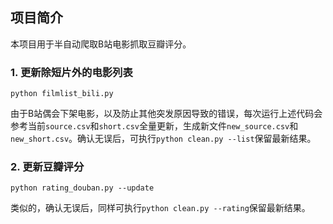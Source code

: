 ## 项目简介

本项目用于半自动爬取B站电影抓取豆瓣评分。

### 1. 更新除短片外的电影列表

`python filmlist_bili.py`

由于B站偶会下架电影，以及防止其他突发原因导致的错误，每次运行上述代码会参考当前`source.csv`和`short.csv`全量更新，生成新文件`new_source.csv`和`new_short.csv`。确认无误后，可执行`python clean.py --list`保留最新结果。

### 2. 更新豆瓣评分

`python rating_douban.py --update`

类似的，确认无误后，同样可执行`python clean.py --rating`保留最新结果。